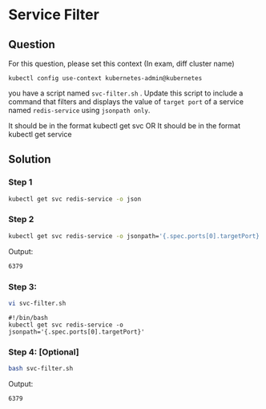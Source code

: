 # Service Filter

## Question
For this question, please set this context (In exam, diff cluster name)

```kubectl config use-context kubernetes-admin@kubernetes```

you have a script named ```svc-filter.sh``` . Update this script to include a command that filters and displays the value of ```target port``` of a service named ```redis-service``` using ```jsonpath only```.

It should be in the format kubectl get svc OR It should be in the format kubectl get service 


## Solution

### Step 1
```bash
kubectl get svc redis-service -o json
```

### Step 2
```bash
kubectl get svc redis-service -o jsonpath='{.spec.ports[0].targetPort}'
```

Output:
```bash
6379
```

### Step 3:
```bash
vi svc-filter.sh 
```

```
#!/bin/bash
kubectl get svc redis-service -o jsonpath='{.spec.ports[0].targetPort}'
```

### Step 4: [Optional]
```bash
bash svc-filter.sh
```

Output:
```bash
6379
```